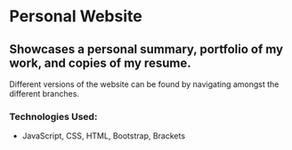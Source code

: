# Personal Website

## Showcases a personal summary, portfolio of my work, and copies of my resume.
Different versions of the website can be found by navigating amongst the different branches.

### Technologies Used: 
- JavaScript, CSS, HTML, Bootstrap, Brackets
